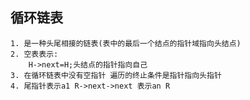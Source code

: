 ## 循环链表

	1. 是一种头尾相接的链表(表中的最后一个结点的指针域指向头结点)
	2. 空表表示:
		H->next=H;头结点的指针指向自己
	3. 在循环链表中没有空指针 遍历的终止条件是指针指向头指针
	4. 尾指针表示a1 R->next->next 表示an R